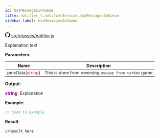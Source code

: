 ```yaml
---
id: hasMessagesInQueue
title: notifier_f.notifierService.hasMessagesInQueue
sidebar_label: hasMessagesInQueue
---
```

![](/img/github.png) [src/classes/notifier.js](https://github.com/TrustedSourceLeaks/LeakedServer/blob/master/src/classes/notifier.js#L46)

Explanation text

**Parameters**:

Name  |   Description 
----------- |   -----------
pmcData(<font color="red">string</font>)  |   This is done from reversing `escape from tarkov` game


**Output**:

**<font color="purple">string</font>**: Explanation


**Example**:
```js
// Code to Example
```

**Result**:
```
//Result here
```